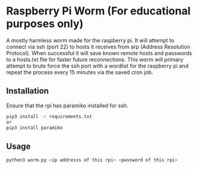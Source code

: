 # Raspberry Pi Worm (For educational purposes only)

A mostly harmless worm made for the raspberry pi. It will attempt to connect
via ssh (port 22) to hosts it receives from arp (Address Resolution Protocol).
When successful it will save known remote hosts and passwords to a hosts.txt
file for faster future reconnections. This worm will primary attempt to brute
force the ssh port with a wordlist for the raspberry pi and repeat the process
every 15 minutes via the saved cron job.

## Installation

Ensure that the rpi has paramiko installed for ssh.

```bash
pip3 install -r requirements.txt
or
pip3 install paramiko
```

## Usage

```bash
python3 worm.py <ip addresss of this rpi> <password of this rpi>
```

